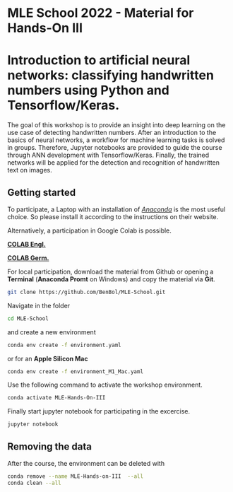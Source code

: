 # MLE School 2022 - Material for Hands-On III

# Introduction to artificial neural networks: classifying handwritten numbers using Python and Tensorflow/Keras.

The goal of this workshop is to provide an insight into deep learning on the use case of detecting handwritten numbers. After an introduction to the basics of neural networks, a workflow for machine learning tasks is solved in groups. Therefore, Jupyter notebooks are provided to guide the course through ANN development with Tensorflow/Keras. Finally, the trained networks will be applied for the detection and recognition of handwritten text on images.


## Getting started

To participate, a Laptop with an installation of [*Anaconda*](https://www.anaconda.com/) is the most useful choice. So please install it according to the instructions on their website.

Alternatively, a participation in Google Colab is possible. 

[**COLAB Engl.**](https://colab.research.google.com/github/BenBol/MLE-School/blob/main/Workshop_english.ipynb)

[**COLAB Germ.**](https://colab.research.google.com/github/BenBol/MLE-School/blob/main/Workshop_Germ.ipynb)

For local participation, download the material from Github or opening a **Terminal** (**Anaconda Promt** on Windows) and copy the material via **Git**. 

```bash
git clone https://github.com/BenBol/MLE-School.git
```

Navigate in the folder
```bash
cd MLE-School
```
and create a new environment 
```bash
conda env create -f environment.yaml
```
or for an **Apple Silicon Mac**
```bash
conda env create -f environment_M1_Mac.yaml
```
Use the following command to activate the workshop environment.

```bash
conda activate MLE-Hands-On-III
```

Finally start jupyter notebook for participating in the excercise. 

```bash
jupyter notebook
```

## Removing the data

After the course, the environment can be deleted with
```bash
conda remove --name MLE-Hands-on-III  --all
conda clean --all
``` 